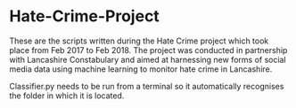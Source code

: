 # Hate-Crime-Project
These are the scripts written during the Hate Crime project which took place from Feb 2017 to Feb 2018. The project was conducted in partnership with Lancashire Constabulary and aimed at harnessing new forms of social media data using machine learning to monitor hate crime in Lancashire.


Classifier.py needs to be run from a terminal so it automatically recognises the folder in which it is located.
